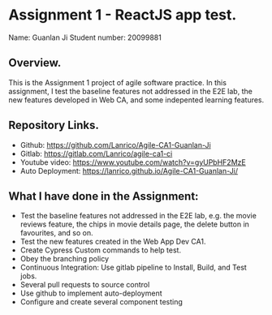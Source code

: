 # Assignment 1 - ReactJS app test.

Name: Guanlan Ji
Student number: 20099881

## Overview.

This is the Assignment 1 project of agile software practice. In this assignment, I test the baseline features not addressed in the E2E lab, the new features developed in Web CA, and some indepented learning features.

## Repository Links.

+ Github: https://github.com/Lanrico/Agile-CA1-Guanlan-Ji
+ Gitlab: https://gitlab.com/Lanrico/agile-ca1-ci
+ Youtube video: https://www.youtube.com/watch?v=gyUPbHF2MzE
+ Auto Deployment: https://lanrico.github.io/Agile-CA1-Guanlan-Ji/

## What I have done in the Assignment:

+ Test the baseline features not addressed in the E2E lab, e.g. the movie reviews feature, the chips in movie details page, the delete button in favourites, and so on.
+ Test the new features created in the Web App Dev CA1.
+ Create Cypress Custom commands to help test.
+ Obey the branching policy
+ Continuous Integration: Use gitlab pipeline to Install, Build, and Test jobs.
+ Several pull requests to source control
+ Use github to implement auto-deployment
+ Configure and create several component testing
